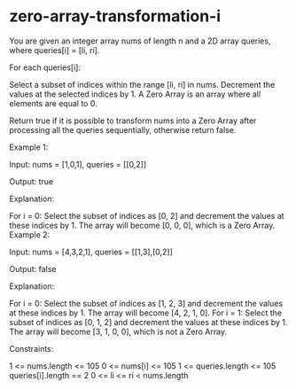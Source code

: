 # zero-array-transformation-i 
You are given an integer array nums of length n and a 2D array queries, where queries[i] = [li, ri].

For each queries[i]:

Select a subset of indices within the range [li, ri] in nums.
Decrement the values at the selected indices by 1.
A Zero Array is an array where all elements are equal to 0.

Return true if it is possible to transform nums into a Zero Array after processing all the queries sequentially, otherwise return false.

 

Example 1:

Input: nums = [1,0,1], queries = [[0,2]]

Output: true

Explanation:

For i = 0:
Select the subset of indices as [0, 2] and decrement the values at these indices by 1.
The array will become [0, 0, 0], which is a Zero Array.
Example 2:

Input: nums = [4,3,2,1], queries = [[1,3],[0,2]]

Output: false

Explanation:

For i = 0:
Select the subset of indices as [1, 2, 3] and decrement the values at these indices by 1.
The array will become [4, 2, 1, 0].
For i = 1:
Select the subset of indices as [0, 1, 2] and decrement the values at these indices by 1.
The array will become [3, 1, 0, 0], which is not a Zero Array.
 

Constraints:

1 <= nums.length <= 105
0 <= nums[i] <= 105
1 <= queries.length <= 105
queries[i].length == 2
0 <= li <= ri < nums.length
